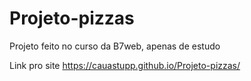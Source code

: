# Projeto-pizzas
Projeto feito no curso da B7web, apenas de estudo

Link pro site https://cauastupp.github.io/Projeto-pizzas/

